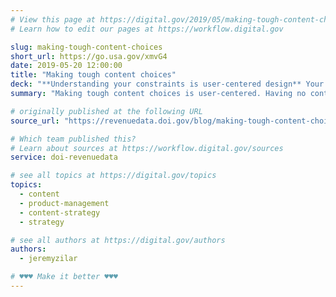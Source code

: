 ```yaml
---
# View this page at https://digital.gov/2019/05/making-tough-content-choices
# Learn how to edit our pages at https://workflow.digital.gov

slug: making-tough-content-choices
short_url: https://go.usa.gov/xmvG4
date: 2019-05-20 12:00:00
title: "Making tough content choices"
deck: "**Understanding your constraints is user-centered design** Your ability to deliver user value is always constrained by, well, _your ability to deliver user value_. "
summary: "Making tough content choices is user-centered. Having no content for a certain subject is often better for the user than having outdated, misleading, or erroneous content."

# originally published at the following URL
source_url: "https://revenuedata.doi.gov/blog/making-tough-content-choices/"

# Which team published this?
# Learn about sources at https://workflow.digital.gov/sources
service: doi-revenuedata

# see all topics at https://digital.gov/topics
topics:
  - content
  - product-management
  - content-strategy
  - strategy

# see all authors at https://digital.gov/authors
authors:
  - jeremyzilar

# ♥♥♥ Make it better ♥♥♥
---
```

